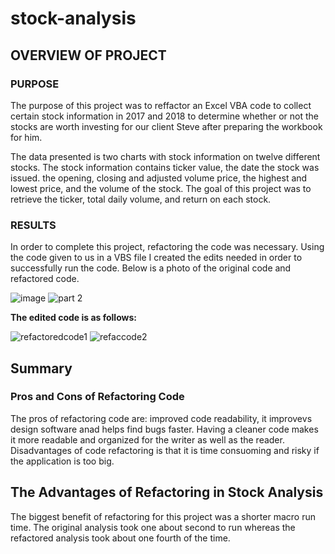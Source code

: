 # stock-analysis
## OVERVIEW OF PROJECT

  
### PURPOSE
      
  The purpose of this project was to reffactor an Excel VBA code to collect certain stock information in 2017 and 2018 to determine whether or not the stocks are worth investing for our client Steve after preparing the workbook for him. 

The data presented is two charts with stock information on twelve different stocks. The stock information contains ticker value, the date the stock was issued. the opening, closing and adjusted volume price, the highest and lowest price, and the volume of the stock. The goal of this project was to retrieve the ticker, total daily volume, and return on each stock. 
    
### **RESULTS**

In order to complete this project, refactoring the code was necessary. Using the code given to us in a VBS file I created the edits needed in order to successfully run the code. Below is a photo of the original code and refactored code. 

![image](https://user-images.githubusercontent.com/86750935/126047236-eec2564d-e5ee-4be3-9282-1df7ded1e186.png)
![part 2](https://user-images.githubusercontent.com/86750935/126047244-afc831e0-05d5-4161-be1b-f15a87147e1c.PNG)



**The edited code is as follows:**

![refactoredcode1](https://user-images.githubusercontent.com/86750935/126047321-e68f5061-7827-415b-9f31-c15157fc6020.PNG)
![refaccode2](https://user-images.githubusercontent.com/86750935/126047365-e3821062-63d4-4f6b-952f-c06270f3a0cb.PNG)


## **Summary**

### Pros and Cons of Refactoring Code

The pros of refactoring code are: improved code readability, it improvevs design software anad helps find bugs faster. Having a cleaner code makes it more readable and organized for the writer as well as the reader. Disadvantages of code refactoring is that it is time consuoming and risky if the application is too big. 


## The Advantages of Refactoring in Stock Analysis

The biggest benefit of refactoring for this project was a shorter macro run time. The original analysis took one about second to run whereas the refactored analysis took about one fourth of the time.
 
